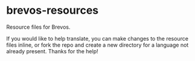 brevos-resources
================
Resource files for Brevos.

If you would like to help translate, you can make changes to the resource files inline, or fork the repo and create a new directory for a language not already present. Thanks for the help!